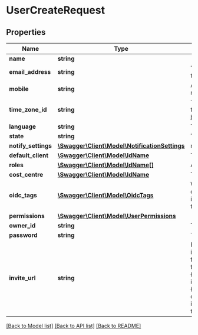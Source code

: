 # UserCreateRequest

## Properties
Name | Type | Description | Notes
------------ | ------------- | ------------- | -------------
**name** | **string** |  | [optional] 
**email_address** | **string** | The user&#39;s email address, used to log into the system | [optional] 
**mobile** | **string** | An optional mobile number used for SMS notifications | [optional] 
**time_zone_id** | **string** | The time zone identifier for the user (uses the tz database for timezones, see https://en.wikipedia.org/wiki/Tz_database) | [optional] 
**language** | **string** | The language code for this user | [optional] 
**state** | **string** | The state of the user object | [optional] 
**notify_settings** | [**\Swagger\Client\Model\NotificationSettings**](NotificationSettings.md) | notification settings | [optional] 
**default_client** | [**\Swagger\Client\Model\IdName**](IdName.md) | The default client to load for this user | [optional] 
**roles** | [**\Swagger\Client\Model\IdName[]**](IdName.md) | A list of user roles that apply to this user | [optional] 
**cost_centre** | [**\Swagger\Client\Model\IdName**](IdName.md) | The cost centre that this user belongs to | [optional] 
**oidc_tags** | [**\Swagger\Client\Model\OidcTags**](OidcTags.md) | When OpenId Connect is enabled for a client, you need to tie the user to the issuer&#39;s internal user ID. Specificy them  in the oidcTags bucket | [optional] 
**permissions** | [**\Swagger\Client\Model\UserPermissions**](UserPermissions.md) |  | [optional] 
**owner_id** | **string** | The company that owns this user | 
**password** | **string** | The users password | [optional] 
**invite_url** | **string** | Populate only if you wish to send an invitation email on account creation.  The full URL where the user will be redirected for completing their profile. Include a {token} template variable so the API can insert the reset token, and optionally a {domain} template variable into which the configured domain for this user will be inserted. i.e. https://{domain}/reset?token&#x3D;{token} | [optional] 

[[Back to Model list]](../README.md#documentation-for-models) [[Back to API list]](../README.md#documentation-for-api-endpoints) [[Back to README]](../README.md)


